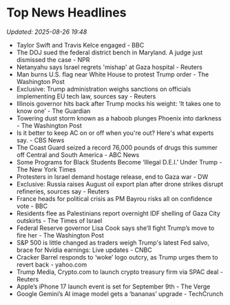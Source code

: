 # Top News Headlines

_Updated: 2025-08-26 19:48_

- Taylor Swift and Travis Kelce engaged - BBC
- The DOJ sued the federal district bench in Maryland. A judge just dismissed the case - NPR
- Netanyahu says Israel regrets 'mishap' at Gaza hospital - Reuters
- Man burns U.S. flag near White House to protest Trump order - The Washington Post
- Exclusive: Trump administration weighs sanctions on officials implementing EU tech law, sources say - Reuters
- Illinois governor hits back after Trump mocks his weight: ‘It takes one to know one’ - The Guardian
- Towering dust storm known as a haboob plunges Phoenix into darkness - The Washington Post
- Is it better to keep AC on or off when you're out? Here's what experts say. - CBS News
- The Coast Guard seized a record 76,000 pounds of drugs this summer off Central and South America - ABC News
- Some Programs for Black Students Become ‘Illegal D.E.I.’ Under Trump - The New York Times
- Protesters in Israel demand hostage release, end to Gaza war - DW
- Exclusive: Russia raises August oil export plan after drone strikes disrupt refineries, sources say - Reuters
- France heads for political crisis as PM Bayrou risks all on confidence vote - BBC
- Residents flee as Palestinians report overnight IDF shelling of Gaza City outskirts - The Times of Israel
- Federal Reserve governor Lisa Cook says she’ll fight Trump’s move to fire her - The Washington Post
- S&P 500 is little changed as traders weigh Trump's latest Fed salvo, brace for Nvidia earnings: Live updates - CNBC
- Cracker Barrel responds to ‘woke’ logo outcry, as Trump urges them to revert back - yahoo.com
- Trump Media, Crypto.com to launch crypto treasury firm via SPAC deal - Reuters
- Apple’s iPhone 17 launch event is set for September 9th - The Verge
- Google Gemini’s AI image model gets a ‘bananas’ upgrade - TechCrunch